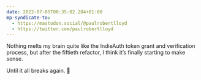 ```yaml
---
date: 2022-07-05T00:35:02.284+01:00
mp-syndicate-to:
  - https://mastodon.social/@paulrobertlloyd
  - https://twitter.com/paulrobertlloyd
---
```

Nothing melts my brain quite like the IndieAuth token grant and verification process, but after the fiftieth refactor, I think it’s finally starting to make sense.

Until it all breaks again. 🫠

